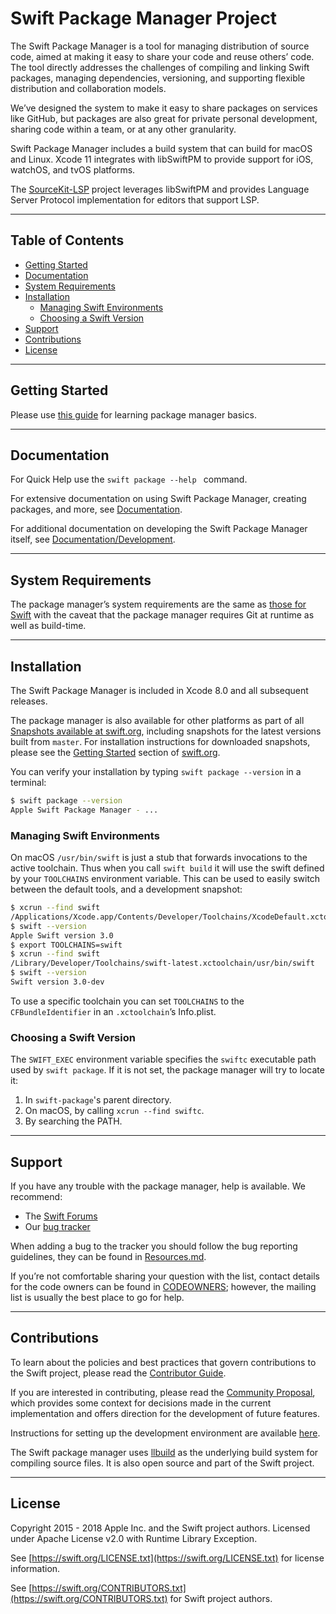 # Swift Package Manager Project

The Swift Package Manager is a tool for managing distribution of source code, aimed at making it easy to share your code and reuse others’ code. The tool directly addresses the challenges of compiling and linking Swift packages, managing dependencies, versioning, and supporting flexible distribution and collaboration models.

We’ve designed the system to make it easy to share packages on services like GitHub, but packages are also great for private personal development, sharing code within a team, or at any other granularity.

Swift Package Manager includes a build system that can build for macOS and Linux. Xcode 11 integrates with libSwiftPM to provide support for iOS, watchOS, and tvOS platforms.

The [SourceKit-LSP](https://github.com/apple/sourcekit-lsp) project leverages libSwiftPM and provides Language Server Protocol implementation for editors that support LSP.

---

## Table of Contents
* [Getting Started](#getting-started)
* [Documentation](#documentation)
* [System Requirements](#system-requirements)
* [Installation](#installation)
  * [Managing Swift Environments](#managing-swift-environments)
  * [Choosing a Swift Version](#choosing-a-swift-version)
* [Support](#support)
* [Contributions](#contributions)
* [License](#license)

---

## Getting Started

Please use [this guide](https://swift.org/getting-started/#using-the-package-manager) for learning package manager basics.

---

## Documentation

For Quick Help use the ```swift package --help ``` command.

For extensive documentation on using Swift Package Manager, creating packages, and more, see [Documentation](Documentation).

For additional documentation on developing the Swift Package Manager itself, see [Documentation/Development](Documentation/Development.md).

---

## System Requirements

The package manager’s system requirements are the same as [those for Swift](https://github.com/apple/swift#system-requirements) with the caveat that the package manager requires Git at runtime as well as build-time.

---

## Installation

The Swift Package Manager is included in Xcode 8.0 and all subsequent releases.

The package manager is also available for other platforms as part of all [Snapshots available at swift.org](https://swift.org/download/), including snapshots for the latest versions built from `master`. For installation instructions for downloaded snapshots, please see the [Getting Started](https://swift.org/getting-started/#installing-swift) section of [swift.org](https://swift.org).

You can verify your installation by typing `swift package --version` in a terminal:

```sh
$ swift package --version
Apple Swift Package Manager - ...
```

### Managing Swift Environments

On macOS `/usr/bin/swift` is just a stub that forwards invocations to the active
toolchain. Thus when you call `swift build` it will use the swift defined by
your `TOOLCHAINS` environment variable. This can be used to easily switch
between the default tools, and a development snapshot:

```sh
$ xcrun --find swift
/Applications/Xcode.app/Contents/Developer/Toolchains/XcodeDefault.xctoolchain/usr/bin/swift
$ swift --version
Apple Swift version 3.0
$ export TOOLCHAINS=swift
$ xcrun --find swift
/Library/Developer/Toolchains/swift-latest.xctoolchain/usr/bin/swift
$ swift --version
Swift version 3.0-dev
```

To use a specific toolchain you can set `TOOLCHAINS` to the `CFBundleIdentifier` in an `.xctoolchain`’s Info.plist.

### Choosing a Swift Version

The `SWIFT_EXEC` environment variable specifies the `swiftc` executable path used by `swift package`. If it is not set, the package manager will try to locate it:

1. In `swift-package`'s parent directory.
2. On macOS, by calling `xcrun --find swiftc`.
3. By searching the PATH.


---

## Support

If you have any trouble with the package manager, help is available. We recommend:

* The [Swift Forums](https://forums.swift.org/c/swift-users)
* Our [bug tracker](http://bugs.swift.org)

When adding a bug to the tracker you should follow the bug reporting guidelines, they can be found in [Resources.md](./Documentation/Resources.md#reporting-a-good-swiftpm-bug).

If you’re not comfortable sharing your question with the list, contact details for the code owners can be found in [CODEOWNERS](CODEOWNERS); however, the mailing list is usually the best place to go for help.

---

## Contributions

To learn about the policies and best practices that govern contributions to the Swift project, please read the [Contributor Guide](https://swift.org/contributing/).

If you are interested in contributing, please read the [Community Proposal](Documentation/Internals/PackageManagerCommunityProposal.md), which provides some context for decisions made in the current implementation and offers direction for the development of future features.

Instructions for setting up the development environment are available [here](Documentation/Development.md).

The Swift package manager uses [llbuild](https://github.com/apple/swift-llbuild) as the underlying build system for compiling source files.  It is also open source and part of the Swift project.

---

## License

Copyright 2015 - 2018 Apple Inc. and the Swift project authors. Licensed under Apache License v2.0 with Runtime Library Exception.

See [https://swift.org/LICENSE.txt](https://swift.org/LICENSE.txt) for license information.

See [https://swift.org/CONTRIBUTORS.txt](https://swift.org/CONTRIBUTORS.txt) for Swift project authors.
